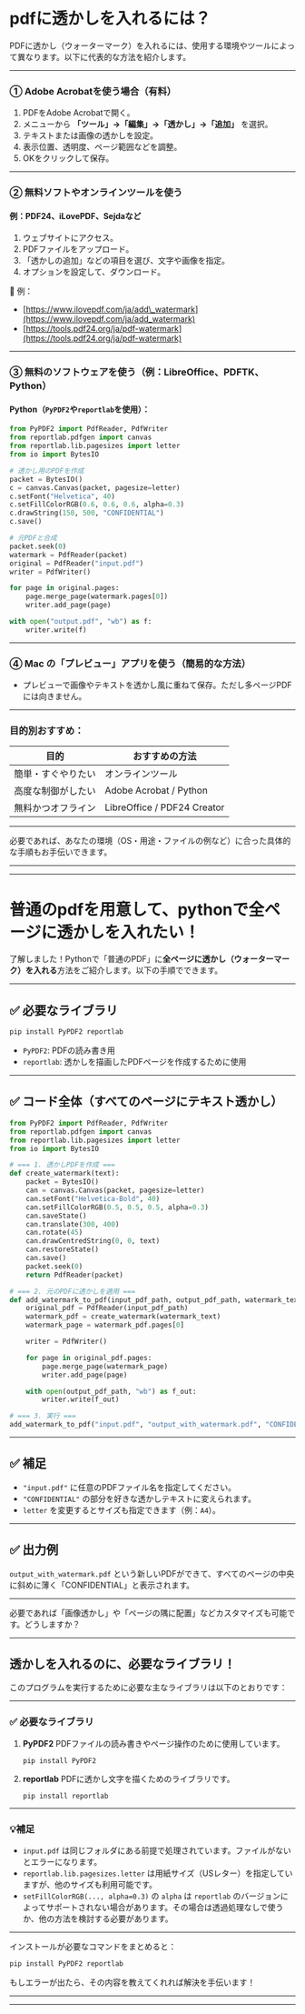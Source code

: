 # pdfに透かしを入れるには？

PDFに透かし（ウォーターマーク）を入れるには、使用する環境やツールによって異なります。以下に代表的な方法を紹介します。

---

### ① **Adobe Acrobatを使う場合（有料）**

1. PDFをAdobe Acrobatで開く。
2. メニューから **「ツール」→「編集」→「透かし」→「追加」** を選択。
3. テキストまたは画像の透かしを設定。
4. 表示位置、透明度、ページ範囲などを調整。
5. OKをクリックして保存。

---

### ② **無料ソフトやオンラインツールを使う**

#### 例：PDF24、iLovePDF、Sejdaなど

1. ウェブサイトにアクセス。
2. PDFファイルをアップロード。
3. 「透かしの追加」などの項目を選び、文字や画像を指定。
4. オプションを設定して、ダウンロード。

🔗 例：

* [https://www.ilovepdf.com/ja/add\_watermark](https://www.ilovepdf.com/ja/add_watermark)
* [https://tools.pdf24.org/ja/pdf-watermark](https://tools.pdf24.org/ja/pdf-watermark)

---

### ③ **無料のソフトウェアを使う（例：LibreOffice、PDFTK、Python）**

#### Python（`PyPDF2`や`reportlab`を使用）：

```python
from PyPDF2 import PdfReader, PdfWriter
from reportlab.pdfgen import canvas
from reportlab.lib.pagesizes import letter
from io import BytesIO

# 透かし用のPDFを作成
packet = BytesIO()
c = canvas.Canvas(packet, pagesize=letter)
c.setFont("Helvetica", 40)
c.setFillColorRGB(0.6, 0.6, 0.6, alpha=0.3)
c.drawString(150, 500, "CONFIDENTIAL")
c.save()

# 元PDFと合成
packet.seek(0)
watermark = PdfReader(packet)
original = PdfReader("input.pdf")
writer = PdfWriter()

for page in original.pages:
    page.merge_page(watermark.pages[0])
    writer.add_page(page)

with open("output.pdf", "wb") as f:
    writer.write(f)
```

---

### ④ **Mac の「プレビュー」アプリを使う（簡易的な方法）**

* プレビューで画像やテキストを透かし風に重ねて保存。ただし多ページPDFには向きません。

---

### 目的別おすすめ：

| 目的        | おすすめの方法                     |
| --------- | --------------------------- |
| 簡単・すぐやりたい | オンラインツール                    |
| 高度な制御がしたい | Adobe Acrobat / Python      |
| 無料かつオフライン | LibreOffice / PDF24 Creator |

---

必要であれば、あなたの環境（OS・用途・ファイルの例など）に合った具体的な手順もお手伝いできます。

---
---

# 普通のpdfを用意して、pythonで全ページに透かしを入れたい！
了解しました！Pythonで「普通のPDF」に**全ページに透かし（ウォーターマーク）を入れる**方法をご紹介します。以下の手順でできます。

---

## ✅ 必要なライブラリ

```bash
pip install PyPDF2 reportlab
```

* `PyPDF2`: PDFの読み書き用
* `reportlab`: 透かしを描画したPDFページを作成するために使用

---

## ✅ コード全体（すべてのページにテキスト透かし）

```python
from PyPDF2 import PdfReader, PdfWriter
from reportlab.pdfgen import canvas
from reportlab.lib.pagesizes import letter
from io import BytesIO

# === 1. 透かしPDFを作成 ===
def create_watermark(text):
    packet = BytesIO()
    can = canvas.Canvas(packet, pagesize=letter)
    can.setFont("Helvetica-Bold", 40)
    can.setFillColorRGB(0.5, 0.5, 0.5, alpha=0.3)
    can.saveState()
    can.translate(300, 400)
    can.rotate(45)
    can.drawCentredString(0, 0, text)
    can.restoreState()
    can.save()
    packet.seek(0)
    return PdfReader(packet)

# === 2. 元のPDFに透かしを適用 ===
def add_watermark_to_pdf(input_pdf_path, output_pdf_path, watermark_text):
    original_pdf = PdfReader(input_pdf_path)
    watermark_pdf = create_watermark(watermark_text)
    watermark_page = watermark_pdf.pages[0]

    writer = PdfWriter()

    for page in original_pdf.pages:
        page.merge_page(watermark_page)
        writer.add_page(page)

    with open(output_pdf_path, "wb") as f_out:
        writer.write(f_out)

# === 3. 実行 ===
add_watermark_to_pdf("input.pdf", "output_with_watermark.pdf", "CONFIDENTIAL")
```

---

## ✅ 補足

* `"input.pdf"` に任意のPDFファイル名を指定してください。
* `"CONFIDENTIAL"` の部分を好きな透かしテキストに変えられます。
* `letter` を変更するとサイズも指定できます（例：`A4`）。

---

## ✅ 出力例

`output_with_watermark.pdf` という新しいPDFができて、すべてのページの中央に斜めに薄く「CONFIDENTIAL」と表示されます。

---

必要であれば「画像透かし」や「ページの隅に配置」などカスタマイズも可能です。どうしますか？

---

## 透かしを入れるのに、必要なライブラリ！
このプログラムを実行するために必要な主なライブラリは以下のとおりです：

---

### ✅ 必要なライブラリ

1. **PyPDF2**
   PDFファイルの読み書きやページ操作のために使用しています。

   ```
   pip install PyPDF2
   ```

2. **reportlab**
   PDFに透かし文字を描くためのライブラリです。

   ```
   pip install reportlab
   ```

---

### 💡補足

* `input.pdf` は同じフォルダにある前提で処理されています。ファイルがないとエラーになります。
* `reportlab.lib.pagesizes.letter` は用紙サイズ（USレター）を指定していますが、他のサイズも利用可能です。
* `setFillColorRGB(..., alpha=0.3)` の `alpha` は `reportlab` のバージョンによってサポートされない場合があります。その場合は透過処理なしで使うか、他の方法を検討する必要があります。

---

インストールが必要なコマンドをまとめると：

```bash
pip install PyPDF2 reportlab
```

もしエラーが出たら、その内容を教えてくれれば解決を手伝います！

---
---
